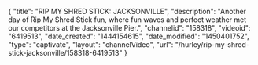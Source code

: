 {
    "title": "RIP MY SHRED STICK: JACKSONVILLE",
    "description": "Another day of Rip My Shred Stick fun, where fun waves and perfect weather met our competitors at the Jacksonville Pier.",
    "channelid": "158318",
    "videoid": "6419513",
    "date_created": "1444154615",
    "date_modified": "1450401752",
    "type": "captivate",
    "layout": "channelVideo",
    "url": "\/hurley\/rip-my-shred-stick-jacksonville\/158318-6419513"
}